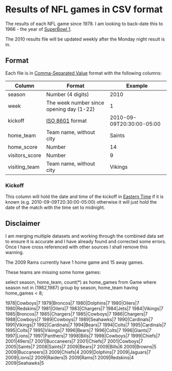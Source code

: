 # Results of NFL games in CSV format

The results of each NFL game since 1978.  I am looking to back-date this to 1966 - the year of [SuperBowl 1](http://en.wikipedia.org/wiki/Super_Bowl_I).

The 2010 results file will be updated weekly after the Monday night result is in.


## Format

Each file is in [Comma-Separated Value](http://en.wikipedia.org/wiki/Comma-separated_values) format with the following columns:

| Column         | Format                                                   | Example
| -------------- | -------------------------------------------------------- | -----------
| season         | Number (4 digits)                                        | 2010
| week           | The week number since opening day (1-22)                 | 1
| kickoff        | [ISO 8601](http://en.wikipedia.org/wiki/ISO_8601) format | 2010-09-09T20:30:00-05:00
| home_team      | Team name, without city                                  | Saints
| home_score     | Number                                                   | 14
| visitors_score | Number                                                   | 9
| visiting_team  | Team name, without city                                  | Vikings


### Kickoff

This column will hold the date and time of the kickoff in [Eastern Time](http://en.wikipedia.org/wiki/Eastern_Time_Zone) if it is known (e.g. 2010-09-09T20:30:00-05:00) otherwise it will just hold the date of the match with the time set to midnight.

## Disclaimer

I am merging multiple datasets and working through the combined data set to ensure it is accurate and I have already found and corrected some errors.  Once I have cross referenced with other sources I shall remove this warning.

The 2009 Rams currently have 1 home game and 15 away games.

These teams are missing some home games:

  select season, home_team, count(*) as home_games from Game where season not in (1982,1987) group by season, home_team having home_games < 8;
  
  1978|Cowboys|7
  1979|Broncos|7
  1980|Dolphins|7
  1980|Oilers|7
  1980|Redskins|7
  1981|Oilers|7
  1983|Chargers|7
  1984|Jets|7
  1984|Vikings|7
  1985|Broncos|7
  1985|Chargers|7
  1985|Cowboys|7
  1986|Chargers|7
  1988|Cowboys|7
  1989|Cowboys|7
  1989|Seahawks|7
  1990|Cardinals|7
  1991|Vikings|7
  1992|Cardinals|7
  1994|Bears|7
  1994|Colts|7
  1995|Cardinals|7
  1995|Colts|7
  1995|Vikings|7
  1996|Bears|7
  1996|Colts|7
  1996|Giants|7
  1997|Lions|7
  1997|Panthers|7
  1998|Bills|7
  1998|Cowboys|7
  1999|Chiefs|7
  2001|49ers|7
  2001|Buccaneers|7
  2001|Chiefs|7
  2001|Cowboys|7
  2005|Saints|7
  2008|Saints|7
  2009|Bears|7
  2009|Bills|6
  2009|Browns|5
  2009|Buccaneers|3
  2009|Chiefs|4
  2009|Dolphins|7
  2009|Jaguars|7
  2009|Lions|2
  2009|Raiders|5
  2009|Rams|1
  2009|Redskins|4
  2009|Seahawks|5